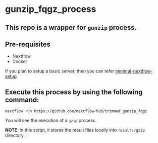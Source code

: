 # gunzip_fqgz_process

## This repo is a wrapper for `gunzip` process.

## Pre-requisites

- Nextflow
- Docker 

If you plan to setup a basic server, then you can refer [minimal-nextflow-setup](https://github.com/nextflow-hub/minimal-nextflow-setup)

## Execute this process by using the following command:

```
nextflow run https://github.com/nextflow-hub/trimmed_gunzip_fqgz
```

You will see the execution of a `gzip` process.


**NOTE**: In this script, it stores the result files locally into `results/gzip` directory.
